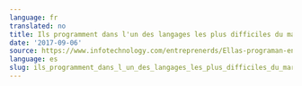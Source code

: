 ```yaml
---
language: fr
translated: no
title: Ils programment dans l'un des langages les plus difficiles du marché.
date: '2017-09-06'
source: https://www.infotechnology.com/entreprenerds/Ellas-programan-en-uno-de-los-lenguajes-mas-duros-del-mercado-20170906-0004.html)
language: es
slug: ils_programment_dans_l_un_des_langages_les_plus_difficiles_du_marché
---
```




